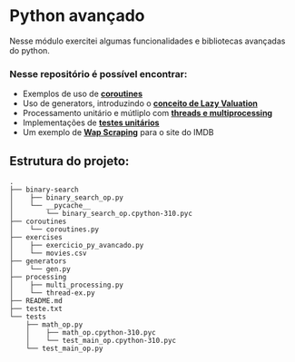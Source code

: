 # Python avançado
Nesse módulo exercitei algumas funcionalidades e bibliotecas avançadas do python.

### Nesse repositório é possível encontrar:

<ul>
    <li>Exemplos de uso de <strong><u>coroutines</u></strong></li>
    <li>Uso de generators, introduzindo o <strong><u>conceito de Lazy Valuation</u></strong></li>
    <li>Processamento unitário e mútliplo com <strong><u>threads e multiprocessing</u></strong></li>
    <li>Implementações de <strong><u>testes unitários</u></strong></li>
    <li>Um exemplo de <strong><u>Wap Scraping</u></strong> para o site do IMDB</li>
</ul>

## Estrutura do projeto:

```
.
├── binary-search
│    ├── binary_search_op.py
│    └── __pycache__
│        └── binary_search_op.cpython-310.pyc
├── coroutines
│    └── coroutines.py
├── exercises
│    ├── exercicio_py_avancado.py
│    └── movies.csv
├── generators
│    └── gen.py
├── processing
│    ├── multi_processing.py
│    └── thread-ex.py
├── README.md
├── teste.txt
└── tests
    ├── math_op.py
    │    ├── math_op.cpython-310.pyc
    │    └── test_main_op.cpython-310.pyc
    └── test_main_op.py

```